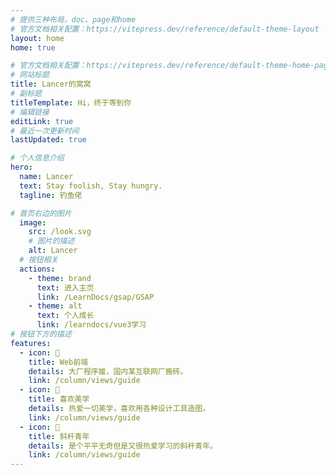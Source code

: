 ```yaml
---
# 提供三种布局，doc、page和home
# 官方文档相关配置：https://vitepress.dev/reference/default-theme-layout
layout: home
home: true

# 官方文档相关配置：https://vitepress.dev/reference/default-theme-home-page
# 网站标题
title: Lancer的窝窝
# 副标题
titleTemplate: Hi，终于等到你
# 编辑链接
editLink: true
# 最近一次更新时间
lastUpdated: true

# 个人信息介绍
hero:
  name: Lancer
  text: Stay foolish, Stay hungry.
  tagline: 钓鱼佬

# 首页右边的图片
  image:
    src: /look.svg
    # 图片的描述
    alt: Lancer
  # 按钮相关
  actions:
    - theme: brand
      text: 进入主页
      link: /LearnDocs/gsap/GSAP
    - theme: alt
      text: 个人成长
      link: /learndocs/vue3学习
# 按钮下方的描述
features:
  - icon: 🤹
    title: Web前端
    details: 大厂程序媛，国内某互联网厂搬砖。
    link: /column/views/guide
  - icon: 👩
    title: 喜欢美学
    details: 热爱一切美学，喜欢用各种设计工具造图。
    link: /column/views/guide
  - icon: 🧩
    title: 斜杆青年
    details: 是个平平无奇但是又很热爱学习的斜杆青年。
    link: /column/views/guide
---
```

<style>
:root {
  --vp-home-hero-name-color: transparent;
  --vp-home-hero-name-background: -webkit-linear-gradient(120deg, #bd34fe 30%, #41d1ff);

  --vp-home-hero-image-background-image: linear-gradient(-45deg, #bd34fe 50%, #47caff 50%);
  --vp-home-hero-image-filter: blur(40px);
}

@media (min-width: 640px) {
  :root {
    --vp-home-hero-image-filter: blur(56px);
  }
}

@media (min-width: 960px) {
  :root {
    --vp-home-hero-image-filter: blur(72px);
  }
}
</style>
